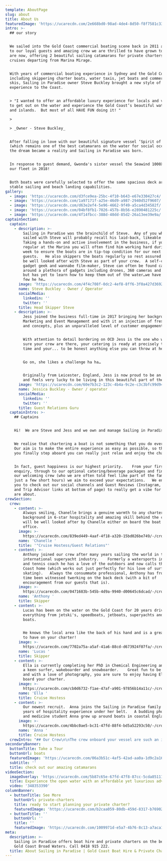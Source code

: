 ```yaml
---
template: AboutPage
slug: about
title: About Us
featuredImage: 'https://ucarecdn.com/2e668bd0-98ad-4de4-8d50-f8f7581c3377/'
intro: >-
  ## our story


  We sailed into the Gold Coast commercial boating scene back in 2011 and thanks
  to our loyal guests and amazing crew we are thrilled to have grown to where we
  are now, offering 2 beautiful sailing catamarans for private charters and
  cruises departing from Marina Mirage.   


  With years of commercial boating experience in Sydney and the Gold Coast
  including skippering charter boats, water taxis, jet boats and commercial jet
  skis, Sailing in Paradise owner Steve Buckley brought a new style of sailing
  experience to the Coast.   


  > "I wanted to offer an affordable luxury experience for locals and visitors
  to get out on the water and experience the Gold Coast’s beautiful waterways
  and islands.  But most of all HAVE FUN doing it! "      

  >

  > _Owner - Steve Buckley_


  After falling in love with our beautiful signature vessel ‘Spirit of Gwonda’
  (which remains one of the best catamarans on the water for social occasions)
  the dream became a reality and Sailing in Paradise was born.  


  In response to guest demand, Gwonda's sister vessel the Seawind 1000XL joined
  our fleet in 2018!


  Both boats were carefully selected to offer the same spacious deck area,
  stable sailing and beach landing capabilities.
gallery:
  - image: 'https://ucarecdn.com/d3fce9ea-25bc-4f10-b643-e67e330427c4/'
  - image: 'https://ucarecdn.com/1a97171f-a25e-46d9-a987-2940d52f9607/'
  - image: 'https://ucarecdn.com/d63e2ef4-5e96-4662-9f49-a5ca4d34582f/'
  - image: 'https://ucarecdn.com/04bf8fb1-7026-457b-8b56-e2890481225c/'
  - image: 'https://ucarecdn.com/4f14fbcc-388d-40dd-85d2-26a13ee39e9a/'
captainSection:
  captain:
    - description: >-
        Sailing in Paradise was the brainchild of Steve.  Any of you who have
        sailed with Steve will probably recall his laid-back, likeable nature.
        Taking a hands-on and active involvement in the business, if you are a
        regular at the Marina you will often find him working hard during the
        week to ensure the boats are in tip-top condition for our next charter
        guests.   He also skippers the boats regularly so rest assured you will
        be well looked after with Steve as part of your crew.  A self-confessed
        gadget geek and wannabe film-maker, Steve can often be found carting
        around a plethora of gadgets including drones, 360 cameras and go-pros
        but has yet to learn how to keep them out of the water…we have lost a
        few he he…
      image: 'https://ucarecdn.com/4f4c708f-0dc2-4ef8-8ff6-3f0a427d3692/'
      name: Steve Buckley - Owner / Operator
      socialMedia:
        linkedin: ''
        twitter: ''
      title: Head Skipper Steve
    - description: >-
        Jess joined the business full-time in 2017 bringing her background in
        Marketing and Event Management and with it an injection of fresh ideas
        and concepts, plus an unparalleled level of customer engagement.


        With attention to detail bordering on OCD Jess is the one who will make
        sure your crew are there, your catering is ready at precisely the right
        time and your... to be honest anything else you can throw at her…


        Go on, she likes a challenge ha ha…


        Originally from Leicester, England, Jess is now proud to be an Aussie
        and feels very lucky to be living in this beautiful part of the world.
      image: 'https://ucarecdn.com/60e7b3c2-123c-4b4a-9c2e-c3c3bfc99d94/'
      name: Jessica Buckley - Owner / operator
      socialMedia:
        linkedin: ''
        twitter: ''
      title: Guest Relations Guru
  captainIntro: >-
    ## Captains


    Hi!  We are Steve and Jess and we own and manage Sailing in Paradise.  


    We realise that chartering a boat is not something that you do every day.
    Our aim is to make the entire experience as easy as possible, so that when
    you finally step aboard you can really just relax and enjoy the charter.  


    In fact, guest happiness is our highest priority.    From your first
    enquiry, through to our optional catering/beverage packages and finally to
    our welcoming crew (who we are often told feel like part of the family after
    just a few short hours) we aim to exceed your expectations.   We encourage
    you to check out our social channels and Guest Reviews (Instagram, Facebook
    and Trip Advisor links at bottom of page) to really get a vibe for what we
    are about.
crewSection:
  crew:
    - content: >-
        Always smiling, Chanelle brings a genuine warmth to any charter, with a
        background in 6-star hospitality and amazing skill behind the camera you
        will be well looked after by Chanelle either on board the boat or in the
        office.
      image: >-
        https://ucarecdn.com/839ed449-4aaf-4f18-a320-15bd026be749/-/crop/748x586/0,32/-/preview/
      name: 'Chanelle '
      title: '"Cruise Hostess/Guest Relations"'
    - content: >-
        Anthony joined our crew after many years sailing the world in the
        international superyacht industry.    Formerly a watersports instructor
        and tennis coach he has a love of the outdoors and now calls the Gold
        Coast home (which works out just perfectly for his love of surfing and
        skating).   Always the consummate professional, Anthony has from time to
        time been witnessed twerking on the back deck (with a bit of
        encouragement from our guests that is).
      image: >-
        https://ucarecdn.com/0471683b-545b-4d9a-9940-d00645c6dcad/-/crop/4000x3422/0,799/-/preview/
      name: 'Anthony '
      title: Skipper
    - content: >-
        Lucas has been on the water on the Gold Coast for 20 years driving
        everything from jetski's, speedboats, jetboats, superyachts and sailing
        boats.


        He knows the local area like the back of his hand and is a great fun guy
        to have on your charter!
      image: >-
        https://ucarecdn.com/7702a75a-a5af-41a6-88cd-d673924f07fa/-/crop/1080x987/0,102/-/preview/
      name: 'Lucas '
      title: Skipper
    - content: >-
        Ella is currently completing her PhD in Chemical Engineering and is also
        a keen surfer, wakeboarder and snowboarder.    Great fun to be around
        and with a love of photography, you are sure to enjoy having Ella on
        board your charter.
      image: >-
        https://ucarecdn.com/cb0d6732-f1ae-47af-a901-97856b14a11c/-/crop/4000x3087/0,1233/-/preview/
      name: 'Ella '
      title: Cruise Hostess
    - content: >-
        Our newest recruit.  Anna joins the Sailing in Paradise family with
        years of hospitality experience under her belt.   A budding photographer
        and medicine student Anna grew up around boats in coastal England.
      image: >-
        https://ucarecdn.com/4bbc0ae5-bc31-47fd-88f4-bd5a52293c50/-/crop/1080x1140/0,0/-/preview/
      name: 'Anna '
      title: Cruise Hostess
  crewIntro: "## Our Crew\n\nThe crew onboard your vessel are such an important aspect of chartering a boat.    Our aim is that you step aboard and feel instantly at ease so we have carefully selected our crew not only for their skill but also their amazing hospitality and fun personalities.   \r\n\nYou don't want a grumpy skipper or sleazy deck crew making you feel uneasy on your special day and rest assured that won’t happen on a charter with us."
secondaryBanner:
  buttonTitle: Take a Tour
  buttonUrl: boats
  featuredImage: 'https://ucarecdn.com/06a3b51c-4af5-42ad-aa0a-1d9c2a169443/'
  subtitle: ''
  title: check out our amazing catamarans
videoSection:
  imageOverlay: 'https://ucarecdn.com/5b87c65e-67fd-47f8-87cc-5cda851116da/'
  title: Experience the open water with an affordable yet luxurious adventure
  video: '348353390'
columnBanner:
  - buttonTitle: See More
    buttonUrl: private-charters
    title: ready to start planning your private charter?
    featuredImage: 'https://ucarecdn.com/b2caa059-80db-459d-8317-b769028c50e9/'
  - buttonTitle: ''
    buttonUrl: ''
    title: ''
    featuredImage: 'https://ucarecdn.com/1009971d-e5a7-4b76-8c13-a7aca1eccd8c/'
meta:
  description: >-
    Sailing in Paradise offers boat hire and private charters on the beautiful
    Gold Coast Broad Waters. Call 0418 915 222.
  title: About Sailing in Paradise | Gold Coast Boat Hire & Private Charters
---
```


